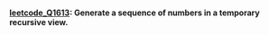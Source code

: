 #### [leetcode_Q1613](https://github.com/irenejiazhou/sql_manual/blob/main/procedures_recursive_views/leetcode_Q1613_recursive_view.sql): Generate a sequence of numbers in a temporary recursive view.

